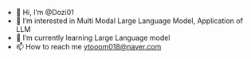 - 👋 Hi, I’m @Dozi01
- 👀 I’m interested in Multi Modal Large Language Model, Application of LLM
- 🌱 I’m currently learning Large Language model
- 📫 How to reach me ytooom018@naver.com

<!---
Dozi01/Dozi01 is a ✨ special ✨ repository because its `README.md` (this file) appears on your GitHub profile.
You can click the Preview link to take a look at your changes.
--->
